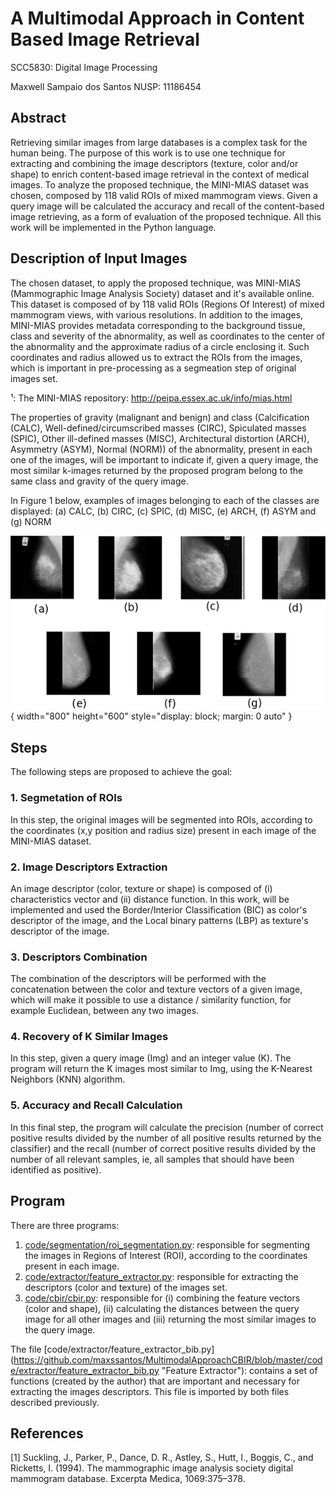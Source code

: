# A Multimodal Approach in Content Based Image Retrieval

SCC5830: Digital Image Processing

Maxwell Sampaio dos Santos NUSP: 11186454


## Abstract
Retrieving similar images from large databases is a complex task for the human being. The purpose of this work is to use one technique for extracting and combining the image descriptors (texture, color and/or shape) to enrich content-based image retrieval in the context of medical images. To analyze the proposed technique, the MINI-MIAS dataset was chosen, composed by 118 valid ROIs of mixed mammogram views. Given a query image will be calculated the accuracy and recall of the content-based image retrieving, as a form of evaluation of the proposed technique. All this work will be implemented in the Python language.


## Description of Input Images
The chosen dataset, to apply the proposed technique, was MINI-MIAS (Mammographic Image Analysis Society) dataset and it's available online. This dataset is composed of by 118 valid ROIs (Regions Of Interest) of mixed mammogram views, with various resolutions. In addition to the images, MINI-MIAS provides metadata corresponding to the background tissue, class and severity of the abnormality, as well as coordinates to the center of the abnormality and the approximate radius of a circle enclosing it. Such coordinates and radius allowed us to extract the ROIs from the images, which is important in pre-processing as a segmeation step of original images set. 

¹: The MINI-MIAS repository: http://peipa.essex.ac.uk/info/mias.html

The properties of gravity (malignant and benign) and class (Calcification (CALC), Well-defined/circumscribed masses (CIRC), Spiculated masses (SPIC), Other ill-defined masses (MISC), Architectural distortion (ARCH), Asymmetry (ASYM), Normal (NORM)) of the abnormality, present in each one of the images, will be important to indicate if, given a query image, the most similar k-images returned by the proposed program belong to the same class and gravity of the query image.

In Figure 1 below, examples of images belonging to each of the classes are displayed: (a) CALC, (b) CIRC, (c) SPIC, (d) MISC, (e) ARCH, (f) ASYM and (g) NORM

![CALC Image](https://github.com/maxssantos/MultimodalApproachCBIR/blob/master/MIAS-Class-Images-Examples.png "MIAS Class Image Examples"){ width="800" height="600" style="display: block; margin: 0 auto" }




## Steps
The following steps are proposed to achieve the goal:

### 1. Segmetation of ROIs
In this step, the original images will be segmented into ROIs, according to the coordinates (x,y position and radius size) present in each image of the MINI-MIAS dataset.

### 2. Image Descriptors Extraction
An image descriptor (color, texture or shape) is composed of (i) characteristics vector and (ii) distance function. In this work, will be implemented and used the Border/Interior Classification (BIC) as color's descriptor of the image, and the Local binary patterns (LBP) as texture's descriptor of the image.

### 3. Descriptors Combination
The combination of the descriptors will be performed with the concatenation between the color and texture vectors of a given image, which will make it possible to use a distance / similarity function, for example Euclidean, between any two images.

### 4. Recovery of K Similar Images
In this step, given a query image (Img) and an integer value (K). The program will return the K images most similar to Img, using the K-Nearest Neighbors (KNN) algorithm.

### 5. Accuracy and Recall Calculation
In this final step, the program will calculate the precision (number of correct positive results divided by the number of all positive results returned by the classifier) and the recall (number of correct positive results divided by the number of all relevant samples, ie, all samples that should have been identified as positive).


## Program
There are three programs:
1. [code/segmentation/roi_segmentation.py](https://github.com/maxssantos/MultimodalApproachCBIR/blob/master/code/segmentation/roi_segmentation.py "ROI Segmentation"): responsible for segmenting the images in Regions of Interest (ROI), according to the coordinates present in each image.
2. [code/extractor/feature_extractor.py](https://github.com/maxssantos/MultimodalApproachCBIR/blob/master/code/extractor/feature_extractor.py "Feature Extractor"):  responsible for extracting the descriptors (color and texture) of the images set.
3. [code/cbir/cbir.py](https://github.com/maxssantos/MultimodalApproachCBIR/blob/master/code/cbir/cbir.py "Mammographics CBIR"): responsible for (i) combining the feature vectors (color and shape), (ii) calculating the distances between the query image for all other images and (iii) returning the most similar images to the query image.

The file [code/extractor/feature_extractor_bib.py] (https://github.com/maxssantos/MultimodalApproachCBIR/blob/master/code/extractor/feature_extractor_bib.py "Feature Extractor"): contains a set of functions (created by the author) that are important and necessary for extracting the images descriptors. This file is imported by both files described previously.

## References
[1] Suckling, J., Parker, P., Dance, D. R., Astley, S., Hutt, I., Boggis, C., and Ricketts, I.
(1994). The mammographic image analysis society digital mammogram database.
Excerpta Medica, 1069:375–378.
